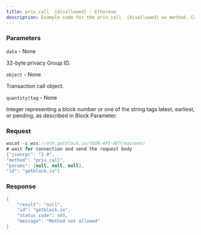 ```yaml
---
title: priv_call  {disallowed} - Ethereum
description: Example code for the priv_call  {disallowed} ws method. Сomplete guide on how to use priv_call  {disallowed} ws in GetBlock.io Web3 documentation.
---
```


### Parameters


`data` - None

32-byte privacy Group ID.

`object` - None

Transaction call object.

`quantity|tag` - None

Integer representing a block number or one of the string tags latest,
earliest, or pending, as described in Block Parameter.

### Request

``` java
wscat -c wss://eth.getblock.io/YOUR-API-KEY/mainnet/ 
# wait for connection and send the request body 
{"jsonrpc": "2.0",
"method": "priv_call",
"params": [null, null, null],
"id": "getblock.io"}
```

###  Response

``` java
{
    "result": "null",
    "id": "getblock.io",
    "status_code": 405,
    "message": "Method not allowed"
}
```

